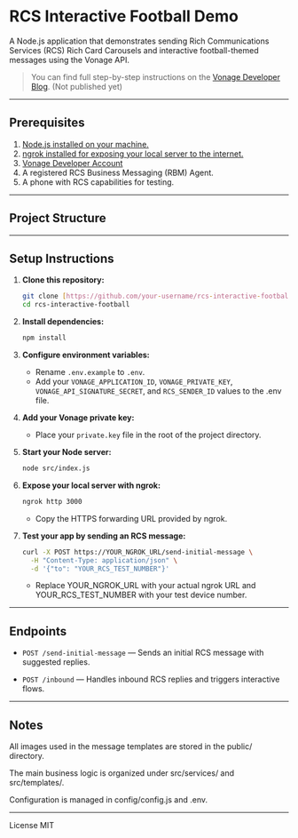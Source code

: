 # RCS Interactive Football Demo

A Node.js application that demonstrates sending Rich Communications Services (RCS) Rich Card Carousels and interactive football-themed messages using the Vonage API.

> You can find full step-by-step instructions on the [Vonage Developer Blog](#). (Not published yet)

---

## Prerequisites

1. [Node.js installed on your machine.](https://nodejs.org/en/download)
2. [ngrok installed for exposing your local server to the internet.](https://ngrok.com/downloads/mac-os)
3. [Vonage Developer Account](https://developer.vonage.com/sign-up)
4. A registered RCS Business Messaging (RBM) Agent.
5. A phone with RCS capabilities for testing.

---

## Project Structure


---

## Setup Instructions

1. **Clone this repository:**
   ```bash
   git clone [https://github.com/your-username/rcs-interactive-football.git](https://github.com/your-username/rcs-interactive-football.git)
   cd rcs-interactive-football
   
2. **Install dependencies:**
   ```bash
   npm install
   
3. **Configure environment variables:**
    - Rename `.env.example` to `.env`.
    - Add your `VONAGE_APPLICATION_ID`, `VONAGE_PRIVATE_KEY`, `VONAGE_API_SIGNATURE_SECRET`, and `RCS_SENDER_ID` values to the .env file.
      
4. **Add your Vonage private key:**
    - Place your `private.key` file in the root of the project directory.
      
6. **Start your Node server:**
   ```bash
   node src/index.js
   
8. **Expose your local server with ngrok:**
   ```bash
   ngrok http 3000
   ```
    - Copy the HTTPS forwarding URL provided by ngrok.

10. **Test your app by sending an RCS message:**
    ```bash
    curl -X POST https://YOUR_NGROK_URL/send-initial-message \
      -H "Content-Type: application/json" \
      -d '{"to": "YOUR_RCS_TEST_NUMBER"}'
    ```
    - Replace YOUR_NGROK_URL with your actual ngrok URL and YOUR_RCS_TEST_NUMBER with your test device number.

---

## Endpoints
- `POST /send-initial-message` — Sends an initial RCS message with suggested replies.

- `POST /inbound` — Handles inbound RCS replies and triggers interactive flows.

---

## Notes
All images used in the message templates are stored in the public/ directory.

The main business logic is organized under src/services/ and src/templates/.

Configuration is managed in config/config.js and .env.

--- 

License
MIT

